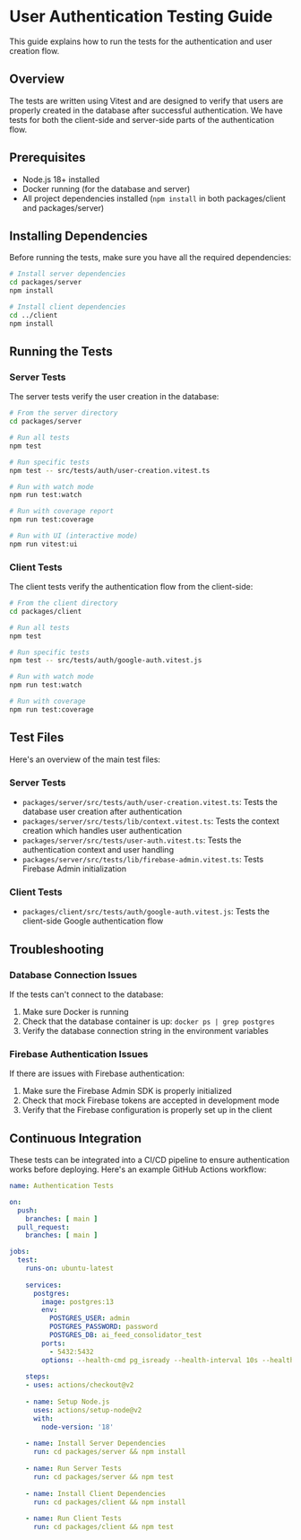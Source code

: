 # User Authentication Testing Guide

This guide explains how to run the tests for the authentication and user creation flow.

## Overview

The tests are written using Vitest and are designed to verify that users are properly created in the database after successful authentication. We have tests for both the client-side and server-side parts of the authentication flow.

## Prerequisites

- Node.js 18+ installed
- Docker running (for the database and server)
- All project dependencies installed (`npm install` in both packages/client and packages/server)

## Installing Dependencies

Before running the tests, make sure you have all the required dependencies:

```bash
# Install server dependencies
cd packages/server
npm install

# Install client dependencies
cd ../client
npm install
```

## Running the Tests

### Server Tests

The server tests verify the user creation in the database:

```bash
# From the server directory
cd packages/server

# Run all tests
npm test

# Run specific tests
npm test -- src/tests/auth/user-creation.vitest.ts

# Run with watch mode
npm run test:watch

# Run with coverage report
npm run test:coverage

# Run with UI (interactive mode)
npm run vitest:ui
```

### Client Tests

The client tests verify the authentication flow from the client-side:

```bash
# From the client directory
cd packages/client

# Run all tests
npm test

# Run specific tests
npm test -- src/tests/auth/google-auth.vitest.js

# Run with watch mode
npm run test:watch

# Run with coverage
npm run test:coverage
```

## Test Files

Here's an overview of the main test files:

### Server Tests

- `packages/server/src/tests/auth/user-creation.vitest.ts`: Tests the database user creation after authentication
- `packages/server/src/tests/lib/context.vitest.ts`: Tests the context creation which handles user authentication
- `packages/server/src/tests/user-auth.vitest.ts`: Tests the authentication context and user handling
- `packages/server/src/tests/lib/firebase-admin.vitest.ts`: Tests Firebase Admin initialization

### Client Tests

- `packages/client/src/tests/auth/google-auth.vitest.js`: Tests the client-side Google authentication flow

## Troubleshooting

### Database Connection Issues

If the tests can't connect to the database:

1. Make sure Docker is running
2. Check that the database container is up: `docker ps | grep postgres`
3. Verify the database connection string in the environment variables

### Firebase Authentication Issues

If there are issues with Firebase authentication:

1. Make sure the Firebase Admin SDK is properly initialized
2. Check that mock Firebase tokens are accepted in development mode
3. Verify that the Firebase configuration is properly set up in the client

## Continuous Integration

These tests can be integrated into a CI/CD pipeline to ensure authentication works before deploying. Here's an example GitHub Actions workflow:

```yaml
name: Authentication Tests

on:
  push:
    branches: [ main ]
  pull_request:
    branches: [ main ]

jobs:
  test:
    runs-on: ubuntu-latest
    
    services:
      postgres:
        image: postgres:13
        env:
          POSTGRES_USER: admin
          POSTGRES_PASSWORD: password
          POSTGRES_DB: ai_feed_consolidator_test
        ports:
          - 5432:5432
        options: --health-cmd pg_isready --health-interval 10s --health-timeout 5s --health-retries 5
    
    steps:
    - uses: actions/checkout@v2
    
    - name: Setup Node.js
      uses: actions/setup-node@v2
      with:
        node-version: '18'
    
    - name: Install Server Dependencies
      run: cd packages/server && npm install
    
    - name: Run Server Tests
      run: cd packages/server && npm test
    
    - name: Install Client Dependencies
      run: cd packages/client && npm install
    
    - name: Run Client Tests
      run: cd packages/client && npm test
``` 